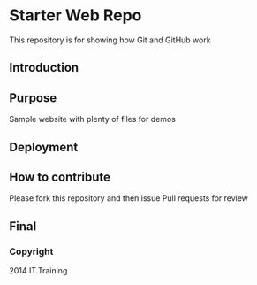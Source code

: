 # Starter Web Repo

This repository is for showing how Git and GitHub work

## Introduction

## Purpose

Sample website with plenty of files for demos

## Deployment

## How to contribute

Please fork this repository and then issue Pull requests for review

## Final

### Copyright

2014 IT.Training